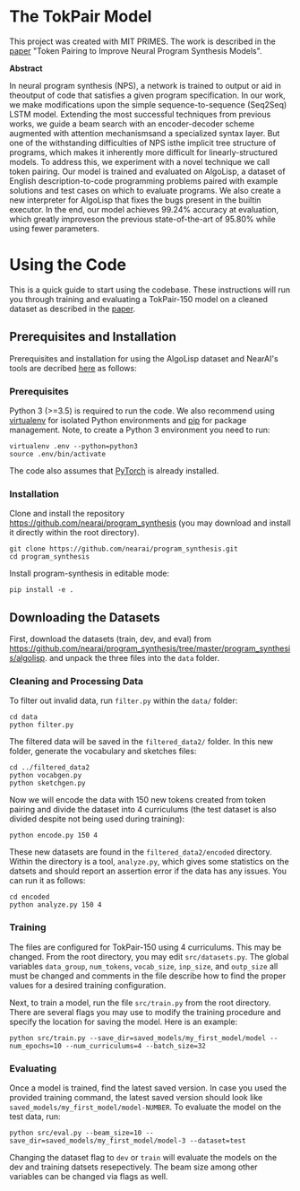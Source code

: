 The TokPair Model
=====
This project was created with MIT PRIMES. The work is described in the [paper](https://math.mit.edu/research/highschool/primes/materials/2020/Yan-Moses.pdf) "Token Pairing to Improve Neural Program Synthesis Models".

**Abstract**

In neural program synthesis (NPS), a network is trained to output or aid in theoutput of code that satisfies a given program specification. In our work, we make modifications upon the simple sequence-to-sequence (Seq2Seq) LSTM model. Extending the most successful techniques from previous works, we guide a beam search with an encoder-decoder scheme augmented with attention mechanismsand a specialized syntax layer. But one of the withstanding difficulties of NPS isthe implicit tree structure of programs, which makes it inherently more difficult for linearly-structured models. To address this, we experiment with a novel technique we call token pairing. Our model is trained and evaluated on AlgoLisp, a dataset of English description-to-code programming problems paired with example solutions and test cases on which to evaluate programs. We also create a new interpreter for AlgoLisp that fixes the bugs present in the builtin executor. In the end, our model achieves 99.24% accuracy at evaluation, which greatly improveson the previous state-of-the-art of 95.80% while using fewer parameters.

# Using the Code
This is a quick guide to start using the codebase. These instructions will run you through training and evaluating a TokPair-150 model on a cleaned dataset as described in the [paper](https://math.mit.edu/research/highschool/primes/materials/2020/Yan-Moses.pdf).
## Prerequisites and Installation
Prerequisites and installation for using the AlgoLisp dataset and NearAI's tools are decribed [here](https://github.com/nearai/program_synthesis) as follows:
### Prerequisites
Python 3 (>=3.5) is required to run the code. We also recommend using  [virtualenv](https://virtualenv.pypa.io/en/stable/)  for isolated Python environments and  [pip](https://pypi.org/project/pip/)  for package management. Note, to create a Python 3 environment you need to run:
```
virtualenv .env --python=python3
source .env/bin/activate
```
The code also assumes that  [PyTorch](https://pytorch.org/)  is already installed.
### Installation

Clone and install the repository https://github.com/nearai/program_synthesis (you may download and install it directly within the root directory).

```
git clone https://github.com/nearai/program_synthesis.git
cd program_synthesis
```

Install program-synthesis in editable mode:

```
pip install -e .
```

## Downloading the Datasets

First, download the datasets (train, dev, and eval) from https://github.com/nearai/program_synthesis/tree/master/program_synthesis/algolisp.
and unpack the three files into the `data` folder.

### Cleaning and Processing Data
To filter out invalid data, run `filter.py` within the `data/` folder:
```
cd data
python filter.py
```
The filtered data will be saved in the `filtered_data2/` folder. In this new folder, generate the vocabulary and sketches files:
```
cd ../filtered_data2
python vocabgen.py
python sketchgen.py
```
Now we will encode the data with 150 new tokens created from token pairing and divide the dataset into 4 curriculums (the test dataset is also divided despite not being used during training):
```
python encode.py 150 4
```
These new datasets are found in the `filtered_data2/encoded` directory. Within the directory is a tool, `analyze.py`, which gives some statistics on the datsets and should report an assertion error if the data has any issues. You can run it as follows:
```
cd encoded
python analyze.py 150 4
```
### Training
The files are configured for TokPair-150 using 4 curriculums. This may be changed. From the root directory, you may edit `src/datasets.py`. The global variables `data_group`, `num_tokens`, `vocab_size`, `inp_size`, and `outp_size` all must be changed and comments in the file describe how to find the proper values for a desired training configuration.

Next, to train a model, run the file `src/train.py` from the root directory. There are several flags you may use to modify the training procedure and specify the location for saving the model. Here is an example:
```
python src/train.py --save_dir=saved_models/my_first_model/model --num_epochs=10 --num_curriculums=4 --batch_size=32
```
### Evaluating
Once a model is trained, find the latest saved version. In case you used the provided training command, the latest saved version should look like `saved_models/my_first_model/model-NUMBER`. To evaluate the model on the test data, run:
```
python src/eval.py --beam_size=10 --save_dir=saved_models/my_first_model/model-3 --dataset=test
```
Changing the dataset flag to `dev` or `train` will evaluate the models on the dev and training datsets resepectively. The beam size among other variables can be changed via flags as well.
